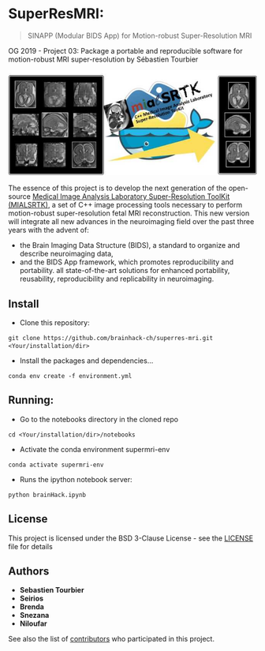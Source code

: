 # SuperResMRI: 
> SINAPP (Modular BIDS App) for Motion-robust Super-Resolution MRI

OG 2019 - Project 03:  Package a portable and reproducible software for motion-robust MRI super-resolution  by Sébastien Tourbier

![](resources/images/superres-mri.jpg)

The essence of this project is to develop the next generation of the open-source [Medical Image Analysis Laboratory Super-Resolution ToolKit (MIALSRTK)](https://github.com/sebastientourbier/mialsuperresolutiontoolkit), a set of C++ image processing tools necessary to perform motion-robust super-resolution fetal MRI reconstruction. This new version will integrate all new advances in the neuroimaging field over the past three years with the advent of:

- the Brain Imaging Data Structure (BIDS), a standard to organize and describe neuroimaging data,
- and the BIDS App framework, which promotes reproducibility and portability. all state-of-the-art solutions for enhanced portability, reusability, reproducibility and replicability in neuroimaging.


## Install
* Clone this repository:
```
git clone https://github.com/brainhack-ch/superres-mri.git <Your/installation/dir>
```
* Install the packages and dependencies...
```
conda env create -f environment.yml
```

## Running:

* Go to the notebooks directory in the cloned repo
```
cd <Your/installation/dir>/notebooks
```

* Activate the conda environment supermri-env
```
conda activate supermri-env
```

* Runs the ipython notebook server:
```
python brainHack.ipynb
```

## License

This project is licensed under the BSD 3-Clause License - see the [LICENSE](LICENSE) file for details

## Authors

* **Sebastien Tourbier**
* **Seirios**
* **Brenda**
* **Snezana**
* **Niloufar**

See also the list of [contributors](https://github.com/brainhack-ch/superres-mri/contributors) who participated in this project.

